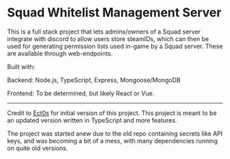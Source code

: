 # Squad Whitelist Management Server

This is a full stack project that lets admins/owners of a Squad server integrate with discord to allow users store steamIDs, which can then be used for generating permission lists used in-game by a Squad server. These are available through web-endpoints.


Built with:

Backend: Node.js, TypeScript, Express, Mongoose/MongoDB

Frontend: To be determined, but likely React or Vue.


---
Credit to [Ect0s](https://github.com/ect0s) for initial version of this project. This project is meant to be an updated version written in TypeScript and more features.

The project was started anew due to the old repo containing secrets like API keys, and was becoming a bit of a mess, with many dependencies running on quite old versions.